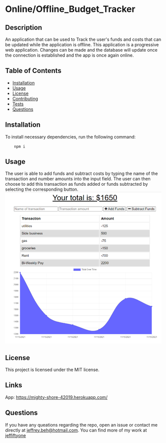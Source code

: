 # Online/Offline_Budget_Tracker

## Description
An application that can be used to Track the user's funds and costs that can be updated while the application is offline.
This application is a progressive web application. Changes can be made and the database will update once the connection is established and the app is once again online.

## Table of Contents
* [Installation](#installation)
* [Usage](#usage)
* [License](#license)
* [Contributing](#contributing)
* [Tests](#tests)
* [Questions](#questions)

## Installation
To install necessary dependencies, run the following command:
        
        npm i

## Usage
The user is able to add funds and subtract costs by typing the name of the transaction and number amounts into the input field. 
The user can then choose to add this transaction as funds added or funds subtracted by selecting the corresponding button.
![Application](./public/images/budget_tracker.PNG)

## License
This project is licensed under the MIT license.

## Links
App: https://mighty-shore-42019.herokuapp.com/

## Questions
If you have any queations regarding the repo, open an issue or contact me directly at [jeffrey.beh@hotmail.com](mailto:jeffrey.beh@hotmail.com).
You can find more of my work at [jeffiftyone](https://github.com/jeffiftyone)
